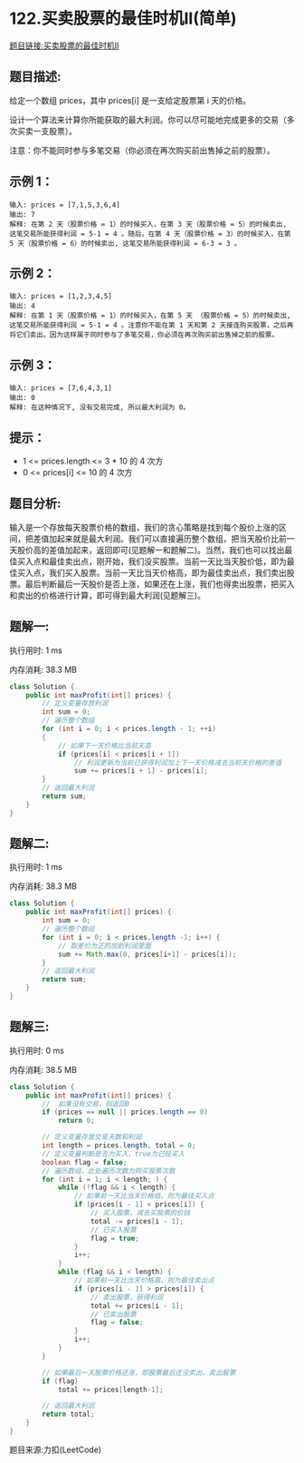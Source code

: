 # 122.买卖股票的最佳时机II(简单)

[题目链接:买卖股票的最佳时机II](https://leetcode-cn.com/problems/best-time-to-buy-and-sell-stock-ii/)

## 题目描述:

给定一个数组 prices，其中 prices[i] 是一支给定股票第 i 天的价格。

设计一个算法来计算你所能获取的最大利润。你可以尽可能地完成更多的交易（多次买卖一支股票）。

注意：你不能同时参与多笔交易（你必须在再次购买前出售掉之前的股票）。

## 示例 1：

```
输入: prices = [7,1,5,3,6,4]
输出: 7
解释: 在第 2 天（股票价格 = 1）的时候买入，在第 3 天（股票价格 = 5）的时候卖出, 这笔交易所能获得利润 = 5-1 = 4 。随后，在第 4 天（股票价格 = 3）的时候买入，在第 5 天（股票价格 = 6）的时候卖出, 这笔交易所能获得利润 = 6-3 = 3 。
```

## 示例 2：

```
输入: prices = [1,2,3,4,5]
输出: 4
解释: 在第 1 天（股票价格 = 1）的时候买入，在第 5 天 （股票价格 = 5）的时候卖出, 这笔交易所能获得利润 = 5-1 = 4 。注意你不能在第 1 天和第 2 天接连购买股票，之后再将它们卖出。因为这样属于同时参与了多笔交易，你必须在再次购买前出售掉之前的股票。
```

## 示例 3：

```
输入: prices = [7,6,4,3,1]
输出: 0
解释: 在这种情况下, 没有交易完成, 所以最大利润为 0。
```

## 提示：

- 1 <= prices.length <= 3 * 10 的 4 次方
- 0 <= prices[i] <= 10 的 4 次方

## 题目分析:

输入是一个存放每天股票价格的数组，我们的贪心策略是找到每个股价上涨的区间，把差值加起来就是最大利润。我们可以直接遍历整个数组，把当天股价比前一天股价高的差值加起来，返回即可(见题解一和题解二)。当然，我们也可以找出最佳买入点和最佳卖出点，刚开始，我们没买股票。当前一天比当天股价低，即为最佳买入点，我们买入股票。当前一天比当天价格高，即为最佳卖出点，我们卖出股票。最后判断最后一天股价是否上涨，如果还在上涨，我们也得卖出股票，把买入和卖出的价格进行计算，即可得到最大利润(见题解三)。

## 题解一:

执行用时: 1 ms

内存消耗: 38.3 MB

```java
class Solution {
    public int maxProfit(int[] prices) {
        // 定义变量存放利润
        int sum = 0;
        // 遍历整个数组
        for (int i = 0; i < prices.length - 1; ++i)
        {
            // 如果下一天价格比当前天高
            if (prices[i] < prices[i + 1])
                // 利润更新为当前已获得利润加上下一天价格减去当前天价格的差值
                sum += prices[i + 1] - prices[i];
        }
        // 返回最大利润
        return sum;
    }
}
```

## 题解二:

执行用时: 1 ms

内存消耗: 38.3 MB

```java
class Solution {
    public int maxProfit(int[] prices) {
        int sum = 0;
        // 遍历整个数组
        for (int i = 0; i < prices.length -1; i++) {
            // 取差价为正的加到利润里面
            sum += Math.max(0, prices[i+1] - prices[i]);
        }
        // 返回最大利润
        return sum;
    }
}
```

## 题解三:

执行用时: 0 ms

内存消耗: 38.5 MB

```java
class Solution {
    public int maxProfit(int[] prices) {
        //  如果没有交易，则返回0
        if (prices == null || prices.length == 0)
            return 0;

        // 定义变量存放交易天数和利润
        int length = prices.length, total = 0;
        // 定义变量判断是否为买入，true为已经买入
        boolean flag = false;
        // 遍历数组，此处遍历次数为购买股票次数
        for (int i = 1; i < length; ) {
            while (!flag && i < length) {
                // 如果前一天比当天价格低，则为最佳买入点
                if (prices[i - 1] < prices[i]) {
                    // 买入股票，减去买股票的价钱
                    total -= prices[i - 1];
                    // 已买入股票
                    flag = true;
                }
                i++;
            }
            while (flag && i < length) {
                // 如果前一天比当天价格高，则为最佳卖出点
                if (prices[i - 1] > prices[i]) {
                    // 卖出股票，获得利润
                    total += prices[i - 1];
                    // 已卖出股票
                    flag = false;
                }
                i++;
            }
        }

        // 如果最后一天股票价格还涨，即股票最后还没卖出，卖出股票
        if (flag)
            total += prices[length-1];

        // 返回最大利润
        return total;
    }
}
```

题目来源:力扣(LeetCode)
